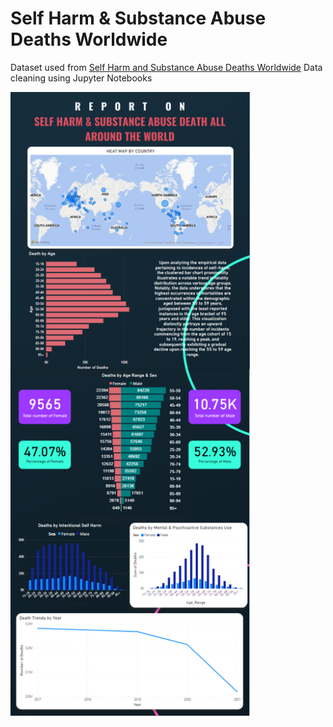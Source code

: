 # Self Harm & Substance Abuse Deaths Worldwide

Dataset used from [Self Harm and Substance Abuse Deaths Worldwide](https://www.kaggle.com/datasets/thomaseltonau/self-harm-and-substance-abuse-deaths-worldwide)
Data cleaning using Jupyter Notebooks


<img src="img/post.png" alt="instagram.png" title="post.png" height="1000px">
